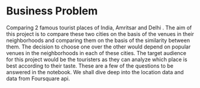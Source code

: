 # Business Problem
Comparing 2 famous tourist places of India, Amritsar and Delhi . The aim of this project is to compare these two cities
on the basis of the venues in their neighborhoods and comparing them on the basis of the similarity between them.
The decision to choose one over the other would depend on popular venues in the neighborhoods in each of these cities.
The target audience for this project would be the touristers as they can analyze which place is best according to their taste.
These are a few of the questions to be answered in the notebook. We shall dive deep into the location data 
and data from Foursquare api.
